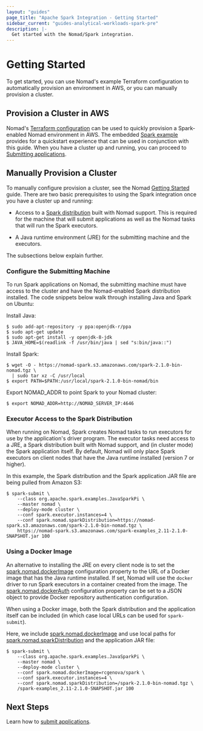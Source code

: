 ```yaml
---
layout: "guides"
page_title: "Apache Spark Integration - Getting Started"
sidebar_current: "guides-analytical-workloads-spark-pre"
description: |-
  Get started with the Nomad/Spark integration.
---
```


# Getting Started

To get started, you can use Nomad's example Terraform configuration to
automatically provision an environment in AWS, or you can manually provision a
cluster.

## Provision a Cluster in AWS

Nomad's [Terraform configuration](https://github.com/actiontech/dtle/tree/master/terraform)
can be used to quickly provision a Spark-enabled Nomad environment in
 AWS. The embedded [Spark example](https://github.com/actiontech/dtle/tree/master/terraform/examples/spark)
 provides for a quickstart experience that can be used in conjunction with
 this guide. When you have a cluster up and running, you can proceed to
[Submitting applications](/guides/analytical-workloads/spark/submit.html).

## Manually Provision a Cluster

To manually configure provision a cluster, see the Nomad
[Getting Started](/intro/getting-started/install.html) guide. There are two
basic prerequisites to using the Spark integration once you have a cluster up
and running:

- Access to a [Spark distribution](https://nomad-spark.s3.amazonaws.com/spark-2.1.0-bin-nomad.tgz)
built with Nomad support. This is required for the machine that will submit
applications as well as the Nomad tasks that will run the Spark executors.

- A Java runtime environment (JRE) for the submitting machine and the executors.

The subsections below explain further.

### Configure the Submitting Machine

To run Spark applications on Nomad, the submitting machine must have access to
the cluster and have the Nomad-enabled Spark distribution installed. The code
snippets below walk through installing Java and Spark on Ubuntu:

Install Java:

```shell
$ sudo add-apt-repository -y ppa:openjdk-r/ppa
$ sudo apt-get update
$ sudo apt-get install -y openjdk-8-jdk
$ JAVA_HOME=$(readlink -f /usr/bin/java | sed "s:bin/java::")
```

Install Spark:


```shell
$ wget -O - https://nomad-spark.s3.amazonaws.com/spark-2.1.0-bin-nomad.tgz \
  | sudo tar xz -C /usr/local
$ export PATH=$PATH:/usr/local/spark-2.1.0-bin-nomad/bin
```

Export NOMAD_ADDR to point Spark to your Nomad cluster:

```shell
$ export NOMAD_ADDR=http://NOMAD_SERVER_IP:4646
```

### Executor Access to the Spark Distribution

When running on Nomad, Spark creates Nomad tasks to run executors for use by the
application's driver program. The executor tasks need access to a JRE, a Spark
distribution built with Nomad support, and (in cluster mode) the Spark
application itself. By default, Nomad will only place Spark executors on client
nodes that have the Java runtime installed (version 7 or higher).

In this example, the Spark distribution and the Spark application JAR file are
being pulled from Amazon S3:

```shell
$ spark-submit \
    --class org.apache.spark.examples.JavaSparkPi \
    --master nomad \
    --deploy-mode cluster \
    --conf spark.executor.instances=4 \
    --conf spark.nomad.sparkDistribution=https://nomad-spark.s3.amazonaws.com/spark-2.1.0-bin-nomad.tgz \
    https://nomad-spark.s3.amazonaws.com/spark-examples_2.11-2.1.0-SNAPSHOT.jar 100
```

### Using a Docker Image

An alternative to installing the JRE on every client node is to set the
[spark.nomad.dockerImage](/guides/analytical-workloads/spark/configuration.html#spark-nomad-dockerimage)
 configuration property to the URL of a Docker image that has the Java runtime
installed. If set, Nomad will use the `docker` driver to run Spark executors in
a container created from the image. The
[spark.nomad.dockerAuth](/guides/analytical-workloads/spark/configuration.html#spark-nomad-dockerauth)
 configuration property can be set to a JSON object to provide Docker repository
 authentication configuration.

When using a Docker image, both the Spark distribution and the application
itself can be included (in which case local URLs can be used for `spark-submit`).

Here, we include [spark.nomad.dockerImage](/guides/analytical-workloads/spark/configuration.html#spark-nomad-dockerimage)
and use local paths for
[spark.nomad.sparkDistribution](/guides/analytical-workloads/spark/configuration.html#spark-nomad-sparkdistribution)
and the application JAR file:

```shell
$ spark-submit \
    --class org.apache.spark.examples.JavaSparkPi \
    --master nomad \
    --deploy-mode cluster \
    --conf spark.nomad.dockerImage=rcgenova/spark \
    --conf spark.executor.instances=4 \
    --conf spark.nomad.sparkDistribution=/spark-2.1.0-bin-nomad.tgz \
    /spark-examples_2.11-2.1.0-SNAPSHOT.jar 100
```

## Next Steps

Learn how to [submit applications](/guides/analytical-workloads/spark/submit.html).
